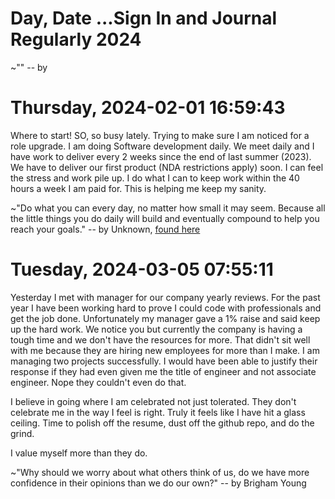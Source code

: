 # Day, Date ...Sign In and Journal Regularly 2024

~""
-- by

# Thursday, 2024-02-01 16:59:43

Where to start! SO, so busy lately. Trying to make sure I am noticed for a role upgrade. I am doing Software development daily. We meet daily and I have work to deliver every 2 weeks since the end of last summer (2023). We have to deliver our first product (NDA restrictions apply) soon. I can feel the stress and work pile up. I do what I can to keep work within the 40 hours a week I am paid for. This is helping me keep my sanity.

~"Do what you can every day, no matter how small it may seem. Because all the little things you do daily will build and eventually compound to help you reach your goals."
-- by Unknown, [found here](https://fitzvillafuerte.com/a-goal-without-a-plan-is-just-a-wish.html)

# Tuesday, 2024-03-05 07:55:11

Yesterday I met with manager for our company yearly reviews. For the past year I have been working hard to prove I could code with professionals and get the job done. Unfortunately my manager gave a 1% raise and said keep up the hard work. We notice you but currently the company is having a tough time and we don't have the resources for more. That didn't sit well with me because they are hiring new employees for more than I make. I am managing two projects successfully. I would have been able to justify their response if they had even given me the title of engineer and not associate engineer. Nope they couldn't even do that.

I believe in going where I am celebrated not just tolerated. They don't celebrate me in the way I feel is right. Truly it feels like I have hit a glass ceiling. Time to polish off the resume, dust off the github repo, and do the grind.

I value myself more than they do.

~"Why should we worry about what others think of us, do we have more confidence in their opinions than we do our own?"
-- by Brigham Young

